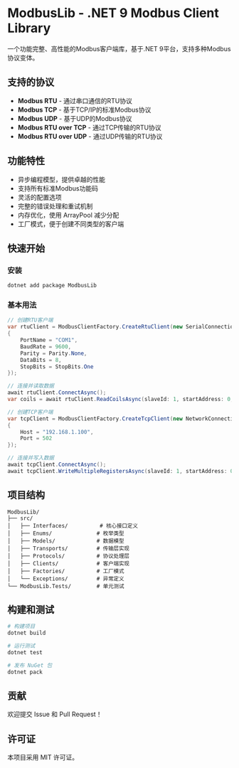 # ModbusLib - .NET 9 Modbus Client Library

一个功能完整、高性能的Modbus客户端库，基于.NET 9平台，支持多种Modbus协议变体。

## 支持的协议

- **Modbus RTU** - 通过串口通信的RTU协议
- **Modbus TCP** - 基于TCP/IP的标准Modbus协议  
- **Modbus UDP** - 基于UDP的Modbus协议
- **Modbus RTU over TCP** - 通过TCP传输的RTU协议
- **Modbus RTU over UDP** - 通过UDP传输的RTU协议

## 功能特性

- 异步编程模型，提供卓越的性能
- 支持所有标准Modbus功能码
- 灵活的配置选项
- 完整的错误处理和重试机制
- 内存优化，使用 ArrayPool 减少分配
- 工厂模式，便于创建不同类型的客户端

## 快速开始

### 安装

```bash
dotnet add package ModbusLib
```

### 基本用法

```csharp
// 创建RTU客户端
var rtuClient = ModbusClientFactory.CreateRtuClient(new SerialConnectionConfig
{
    PortName = "COM1",
    BaudRate = 9600,
    Parity = Parity.None,
    DataBits = 8,
    StopBits = StopBits.One
});

// 连接并读取数据
await rtuClient.ConnectAsync();
var coils = await rtuClient.ReadCoilsAsync(slaveId: 1, startAddress: 0, quantity: 10);
```

```csharp
// 创建TCP客户端
var tcpClient = ModbusClientFactory.CreateTcpClient(new NetworkConnectionConfig
{
    Host = "192.168.1.100",
    Port = 502
});

// 连接并写入数据
await tcpClient.ConnectAsync();
await tcpClient.WriteMultipleRegistersAsync(slaveId: 1, startAddress: 0, new ushort[] { 100, 200, 300 });
```

## 项目结构

```
ModbusLib/
├── src/
│   ├── Interfaces/          # 核心接口定义
│   ├── Enums/              # 枚举类型
│   ├── Models/             # 数据模型
│   ├── Transports/         # 传输层实现
│   ├── Protocols/          # 协议处理层
│   ├── Clients/            # 客户端实现
│   ├── Factories/          # 工厂模式
│   └── Exceptions/         # 异常定义
└── ModbusLib.Tests/        # 单元测试
```

## 构建和测试

```bash
# 构建项目
dotnet build

# 运行测试
dotnet test

# 发布 NuGet 包
dotnet pack
```

## 贡献

欢迎提交 Issue 和 Pull Request！

## 许可证

本项目采用 MIT 许可证。